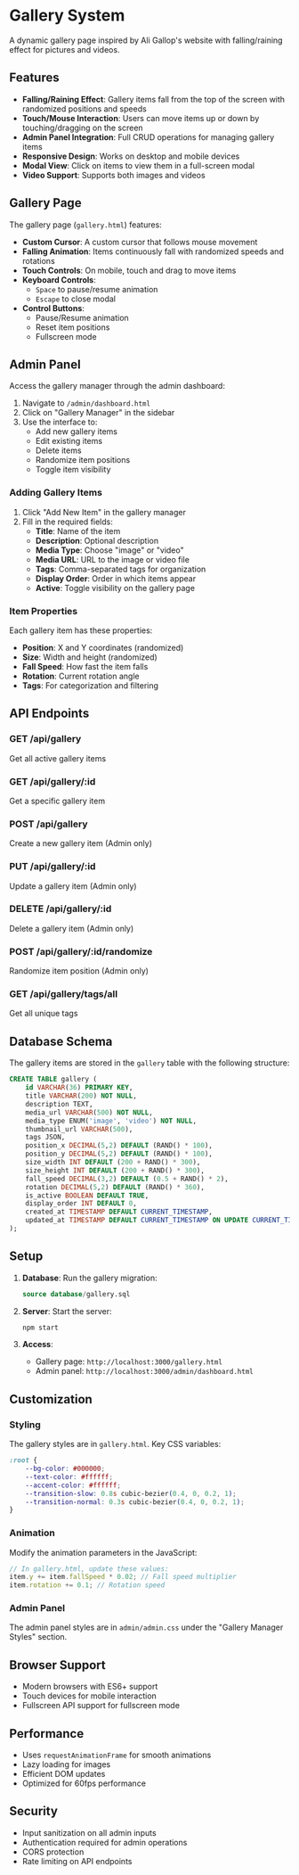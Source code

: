 # Gallery System

A dynamic gallery page inspired by Ali Gallop's website with falling/raining effect for pictures and videos.

## Features

- **Falling/Raining Effect**: Gallery items fall from the top of the screen with randomized positions and speeds
- **Touch/Mouse Interaction**: Users can move items up or down by touching/dragging on the screen
- **Admin Panel Integration**: Full CRUD operations for managing gallery items
- **Responsive Design**: Works on desktop and mobile devices
- **Modal View**: Click on items to view them in a full-screen modal
- **Video Support**: Supports both images and videos

## Gallery Page

The gallery page (`gallery.html`) features:

- **Custom Cursor**: A custom cursor that follows mouse movement
- **Falling Animation**: Items continuously fall with randomized speeds and rotations
- **Touch Controls**: On mobile, touch and drag to move items
- **Keyboard Controls**: 
  - `Space` to pause/resume animation
  - `Escape` to close modal
- **Control Buttons**:
  - Pause/Resume animation
  - Reset item positions
  - Fullscreen mode

## Admin Panel

Access the gallery manager through the admin dashboard:

1. Navigate to `/admin/dashboard.html`
2. Click on "Gallery Manager" in the sidebar
3. Use the interface to:
   - Add new gallery items
   - Edit existing items
   - Delete items
   - Randomize item positions
   - Toggle item visibility

### Adding Gallery Items

1. Click "Add New Item" in the gallery manager
2. Fill in the required fields:
   - **Title**: Name of the item
   - **Description**: Optional description
   - **Media Type**: Choose "image" or "video"
   - **Media URL**: URL to the image or video file
   - **Tags**: Comma-separated tags for organization
   - **Display Order**: Order in which items appear
   - **Active**: Toggle visibility on the gallery page

### Item Properties

Each gallery item has these properties:

- **Position**: X and Y coordinates (randomized)
- **Size**: Width and height (randomized)
- **Fall Speed**: How fast the item falls
- **Rotation**: Current rotation angle
- **Tags**: For categorization and filtering

## API Endpoints

### GET /api/gallery
Get all active gallery items

### GET /api/gallery/:id
Get a specific gallery item

### POST /api/gallery
Create a new gallery item (Admin only)

### PUT /api/gallery/:id
Update a gallery item (Admin only)

### DELETE /api/gallery/:id
Delete a gallery item (Admin only)

### POST /api/gallery/:id/randomize
Randomize item position (Admin only)

### GET /api/gallery/tags/all
Get all unique tags

## Database Schema

The gallery items are stored in the `gallery` table with the following structure:

```sql
CREATE TABLE gallery (
    id VARCHAR(36) PRIMARY KEY,
    title VARCHAR(200) NOT NULL,
    description TEXT,
    media_url VARCHAR(500) NOT NULL,
    media_type ENUM('image', 'video') NOT NULL,
    thumbnail_url VARCHAR(500),
    tags JSON,
    position_x DECIMAL(5,2) DEFAULT (RAND() * 100),
    position_y DECIMAL(5,2) DEFAULT (RAND() * 100),
    size_width INT DEFAULT (200 + RAND() * 300),
    size_height INT DEFAULT (200 + RAND() * 300),
    fall_speed DECIMAL(3,2) DEFAULT (0.5 + RAND() * 2),
    rotation DECIMAL(5,2) DEFAULT (RAND() * 360),
    is_active BOOLEAN DEFAULT TRUE,
    display_order INT DEFAULT 0,
    created_at TIMESTAMP DEFAULT CURRENT_TIMESTAMP,
    updated_at TIMESTAMP DEFAULT CURRENT_TIMESTAMP ON UPDATE CURRENT_TIMESTAMP
);
```

## Setup

1. **Database**: Run the gallery migration:
   ```sql
   source database/gallery.sql
   ```

2. **Server**: Start the server:
   ```bash
   npm start
   ```

3. **Access**: 
   - Gallery page: `http://localhost:3000/gallery.html`
   - Admin panel: `http://localhost:3000/admin/dashboard.html`

## Customization

### Styling
The gallery styles are in `gallery.html`. Key CSS variables:

```css
:root {
    --bg-color: #000000;
    --text-color: #ffffff;
    --accent-color: #ffffff;
    --transition-slow: 0.8s cubic-bezier(0.4, 0, 0.2, 1);
    --transition-normal: 0.3s cubic-bezier(0.4, 0, 0.2, 1);
}
```

### Animation
Modify the animation parameters in the JavaScript:

```javascript
// In gallery.html, update these values:
item.y += item.fallSpeed * 0.02; // Fall speed multiplier
item.rotation += 0.1; // Rotation speed
```

### Admin Panel
The admin panel styles are in `admin/admin.css` under the "Gallery Manager Styles" section.

## Browser Support

- Modern browsers with ES6+ support
- Touch devices for mobile interaction
- Fullscreen API support for fullscreen mode

## Performance

- Uses `requestAnimationFrame` for smooth animations
- Lazy loading for images
- Efficient DOM updates
- Optimized for 60fps performance

## Security

- Input sanitization on all admin inputs
- Authentication required for admin operations
- CORS protection
- Rate limiting on API endpoints 